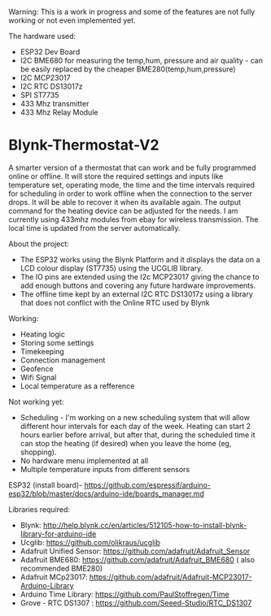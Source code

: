 Warning: This is a work in progress and some of the features are not fully working or not even implemented yet.

The hardware used:
- ESP32 Dev Board
- I2C BME680 for measuring the temp,hum, pressure and air quality - can be easily replaced by the cheaper BME280(temp,hum,pressure)
- I2C MCP23017
- I2C RTC DS13017z
- SPI ST7735
- 433 Mhz transmitter 
- 433 Mhz Relay Module

# Blynk-Thermostat-V2
A smarter version of a thermostat that can work and be fully programmed online or offline. It will store the required settings and inputs like temperature set, operating mode, the time and the time intervals required for scheduling in order to work offline when the connection to the server drops. It will be able to recover it when its available again. The output command for the heating device can be adjusted for the needs. I am currently using 433mhz modules from ebay for wireless transmission. The local time is updated from the server automatically.

About the project:
+ The ESP32 works using the Blynk Platform and it displays the data on a LCD colour display (ST7735)  using the UCGLIB library. 
+ The IO pins are extended using the I2c MCP23017 giving the chance to add enough buttons and covering any future hardware improvements. 
+ The offline time kept by an external I2C RTC DS13017z using a library that does not conflict with the Online RTC used by Blynk

Working:
- Heating logic
- Storing some settings
- Timekeeping
- Connection management
- Geofence
- Wifi Signal
- Local temperature as a refference

Not working yet:
- Scheduling - I'm working on a new scheduling system that will allow different hour intervals for each day of the week. Heating can start 2 hours earlier before arrival, but after that, during the scheduled time it can stop the heating (if desired) when you leave the home (eg, shopping). 
- No hardware menu implemented at all
- Multiple temperature inputs from different sensors


ESP32 (install board)- https://github.com/espressif/arduino-esp32/blob/master/docs/arduino-ide/boards_manager.md

Libraries required:
- Blynk: http://help.blynk.cc/en/articles/512105-how-to-install-blynk-library-for-arduino-ide
- Ucglib: https://github.com/olikraus/ucglib
- Adafruit Unified Sensor: https://github.com/adafruit/Adafruit_Sensor
- Adafruit BME680: https://github.com/adafruit/Adafruit_BME680 ( also recommended BME280) 
- Adafruit MCp23017: https://github.com/adafruit/Adafruit-MCP23017-Arduino-Library
- Arduino Time Library: https://github.com/PaulStoffregen/Time
- Grove - RTC DS1307 : https://github.com/Seeed-Studio/RTC_DS1307
